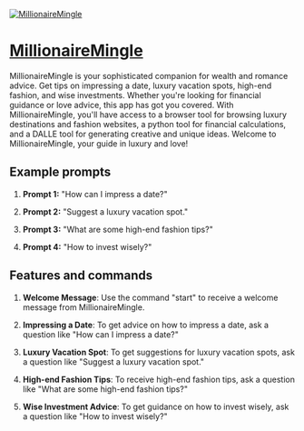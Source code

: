 [![MillionaireMingle](https://files.oaiusercontent.com/file-nemXXIB6xdb4Qi2YYjrhdKfQ?se=2123-10-18T01%3A54%3A44Z&sp=r&sv=2021-08-06&sr=b&rscc=max-age%3D31536000%2C%20immutable&rscd=attachment%3B%20filename%3D14d5eaf9-1674-4a54-8841-1516c42dea27.png&sig=yIPx6bJF5EcPbUeFevTQ6o66MCFfR05FBb4k2LtI8Ck%3D)](https://chat.openai.com/g/g-TCpEwWzTL-millionairemingle)

# [MillionaireMingle](https://chat.openai.com/g/g-TCpEwWzTL-millionairemingle)

MillionaireMingle is your sophisticated companion for wealth and romance advice. Get tips on impressing a date, luxury vacation spots, high-end fashion, and wise investments. Whether you're looking for financial guidance or love advice, this app has got you covered. With MillionaireMingle, you'll have access to a browser tool for browsing luxury destinations and fashion websites, a python tool for financial calculations, and a DALLE tool for generating creative and unique ideas. Welcome to MillionaireMingle, your guide in luxury and love!

## Example prompts

1. **Prompt 1:** "How can I impress a date?"

2. **Prompt 2:** "Suggest a luxury vacation spot."

3. **Prompt 3:** "What are some high-end fashion tips?"

4. **Prompt 4:** "How to invest wisely?"

## Features and commands

1. **Welcome Message**: Use the command "start" to receive a welcome message from MillionaireMingle.

2. **Impressing a Date**: To get advice on how to impress a date, ask a question like "How can I impress a date?"

3. **Luxury Vacation Spot**: To get suggestions for luxury vacation spots, ask a question like "Suggest a luxury vacation spot."

4. **High-end Fashion Tips**: To receive high-end fashion tips, ask a question like "What are some high-end fashion tips?"

5. **Wise Investment Advice**: To get guidance on how to invest wisely, ask a question like "How to invest wisely?"